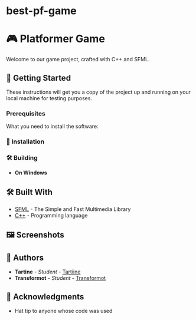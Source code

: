 # best-pf-game

# 🎮 Platformer Game

Welcome to our game project, crafted with C++ and SFML.

## 🚀 Getting Started

These instructions will get you a copy of the project up and running on your local machine for testing purposes.

### Prerequisites

What you need to install the software:

### 🔧 Installation

### 🛠️ Building

- **On Windows**

## 🛠️ Built With

- [SFML](https://www.sfml-dev.org/) - The Simple and Fast Multimedia Library
- [C++](https://en.cppreference.com/w/) - Programming language


## 🖼️ Screenshots

## 📖 Authors

- **Tartine** - *Student* - [Tartiine](https://github.com/tartiine)
- **Transformot** - *Student* - [Transformot](https://github.com/transformot)

## 🎉 Acknowledgments

- Hat tip to anyone whose code was used
